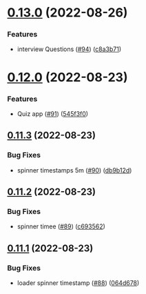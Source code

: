 # [0.13.0](https://github.com/thecyberworld/thecyberhub.org/compare/v0.12.0...v0.13.0) (2022-08-26)


### Features

* interview Questions ([#94](https://github.com/thecyberworld/thecyberhub.org/issues/94)) ([c8a3b71](https://github.com/thecyberworld/thecyberhub.org/commit/c8a3b71a3a8ec14a28dc03283137ab95dfaa786c))



# [0.12.0](https://github.com/thecyberworld/thecyberhub.org/compare/v0.11.3...v0.12.0) (2022-08-23)


### Features

* Quiz app ([#91](https://github.com/thecyberworld/thecyberhub.org/issues/91)) ([545f3f0](https://github.com/thecyberworld/thecyberhub.org/commit/545f3f0cb9bd8729a06d3702b43dba7265d76ff6))



## [0.11.3](https://github.com/thecyberworld/thecyberhub.org/compare/v0.11.2...v0.11.3) (2022-08-23)


### Bug Fixes

* spinner timestamps 5m ([#90](https://github.com/thecyberworld/thecyberhub.org/issues/90)) ([db9b12d](https://github.com/thecyberworld/thecyberhub.org/commit/db9b12d2a19587f1fce764031773ea7aaddcb31e))



## [0.11.2](https://github.com/thecyberworld/thecyberhub.org/compare/v0.11.1...v0.11.2) (2022-08-23)


### Bug Fixes

* spinner timee ([#89](https://github.com/thecyberworld/thecyberhub.org/issues/89)) ([c693562](https://github.com/thecyberworld/thecyberhub.org/commit/c693562e65b8becbdc55012242a9d8e93827dab2))



## [0.11.1](https://github.com/thecyberworld/thecyberhub.org/compare/v0.11.0...v0.11.1) (2022-08-23)


### Bug Fixes

* loader spinner timestamp ([#88](https://github.com/thecyberworld/thecyberhub.org/issues/88)) ([064d678](https://github.com/thecyberworld/thecyberhub.org/commit/064d678a74bfdf2af244630f09b809a7cce9a849))



